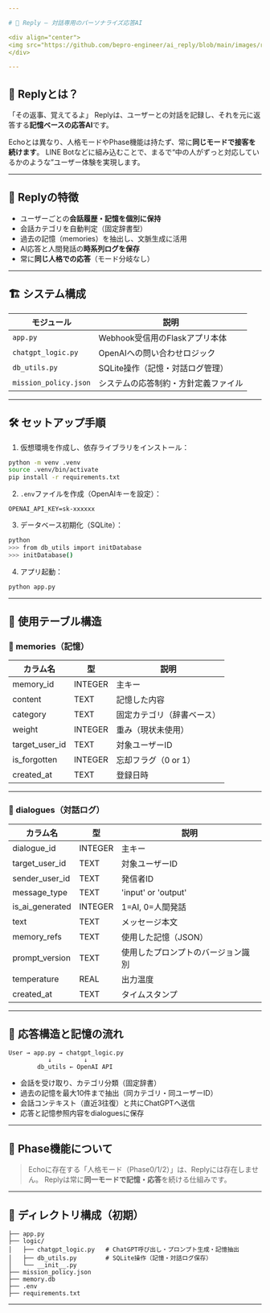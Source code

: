 ```yaml
---

# 🤖 Reply – 対話専用のパーソナライズ応答AI

<div align="center">
<img src="https://github.com/bepro-engineer/ai_reply/blob/main/images/reply_screen_top.png" width="700">
</div>

---
```


## 💬 Replyとは？

「その返事、覚えてるよ」
Replyは、ユーザーとの対話を記録し、それを元に返答する**記憶ベースの応答AI**です。

Echoとは異なり、人格モードやPhase機能は持たず、常に**同じモードで接客を続けます**。
LINE Botなどに組み込むことで、まるで“中の人がずっと対応しているかのような”ユーザー体験を実現します。

---

## 🧠 Replyの特徴

* ユーザーごとの**会話履歴・記憶を個別に保持**
* 会話カテゴリを自動判定（固定辞書型）
* 過去の記憶（memories）を抽出し、文脈生成に活用
* AI応答と人間発話の**時系列ログを保存**
* 常に**同じ人格での応答**（モード分岐なし）

---

## 🏗️ システム構成

| モジュール                 | 説明                    |
| --------------------- | --------------------- |
| `app.py`              | Webhook受信用のFlaskアプリ本体 |
| `chatgpt_logic.py`    | OpenAIへの問い合わせロジック     |
| `db_utils.py`         | SQLite操作（記憶・対話ログ管理）   |
| `mission_policy.json` | システムの応答制約・方針定義ファイル    |

---

## 🛠️ セットアップ手順

1. 仮想環境を作成し、依存ライブラリをインストール：

```bash
python -m venv .venv
source .venv/bin/activate
pip install -r requirements.txt
```

2. `.env`ファイルを作成（OpenAIキーを設定）：

```
OPENAI_API_KEY=sk-xxxxxx
```

3. データベース初期化（SQLite）：

```bash
python
>>> from db_utils import initDatabase
>>> initDatabase()
```

4. アプリ起動：

```bash
python app.py
```

---

## 🧾 使用テーブル構造

### 🔹 memories（記憶）

| カラム名             | 型       | 説明            |
| ---------------- | ------- | ------------- |
| memory\_id       | INTEGER | 主キー           |
| content          | TEXT    | 記憶した内容        |
| category         | TEXT    | 固定カテゴリ（辞書ベース） |
| weight           | INTEGER | 重み（現状未使用）     |
| target\_user\_id | TEXT    | 対象ユーザーID      |
| is\_forgotten    | INTEGER | 忘却フラグ（0 or 1） |
| created\_at      | TEXT    | 登録日時          |

---

### 🔹 dialogues（対話ログ）

| カラム名              | 型       | 説明                  |
| ----------------- | ------- | ------------------- |
| dialogue\_id      | INTEGER | 主キー                 |
| target\_user\_id  | TEXT    | 対象ユーザーID            |
| sender\_user\_id  | TEXT    | 発信者ID               |
| message\_type     | TEXT    | 'input' or 'output' |
| is\_ai\_generated | INTEGER | 1=AI, 0=人間発話        |
| text              | TEXT    | メッセージ本文             |
| memory\_refs      | TEXT    | 使用した記憶（JSON）        |
| prompt\_version   | TEXT    | 使用したプロンプトのバージョン識別   |
| temperature       | REAL    | 出力温度                |
| created\_at       | TEXT    | タイムスタンプ             |

---

## 📝 応答構造と記憶の流れ

```
User → app.py → chatgpt_logic.py
           ↓         ↓
        db_utils ← OpenAI API
```

* 会話を受け取り、カテゴリ分類（固定辞書）
* 過去の記憶を最大10件まで抽出（同カテゴリ・同ユーザーID）
* 会話コンテキスト（直近3往復）と共にChatGPTへ送信
* 応答と記憶参照内容をdialoguesに保存

---

## 🚫 Phase機能について

> Echoに存在する「人格モード（Phase0/1/2）」は、Replyには存在しません。
> Replyは常に**同一モードで記憶・応答**を続ける仕組みです。

---

## 📂 ディレクトリ構成（初期）

```
├── app.py
├── logic/
│   ├── chatgpt_logic.py   # ChatGPT呼び出し・プロンプト生成・記憶抽出
│   ├── db_utils.py        # SQLite操作（記憶・対話ログ保存）
│   └── __init__.py
├── mission_policy.json
├── memory.db
├── .env
├── requirements.txt
```

---

